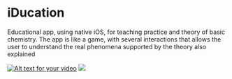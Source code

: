 # iDucation
Educational app, using native iOS, for teaching practice and theory of basic chemistry. 
The app is like a game, with several interactions that allows the user to understand the real phenomena supported by the theory also explained

[![Alt text for your video](https://img.youtube.com/vi/XdEsDyO4M2s/0.jpg)](http://www.youtube.com/watch?v=XdEsDyO4M2s)
![](https://www.youtube.com/watch?v=XdEsDyO4M2s)
